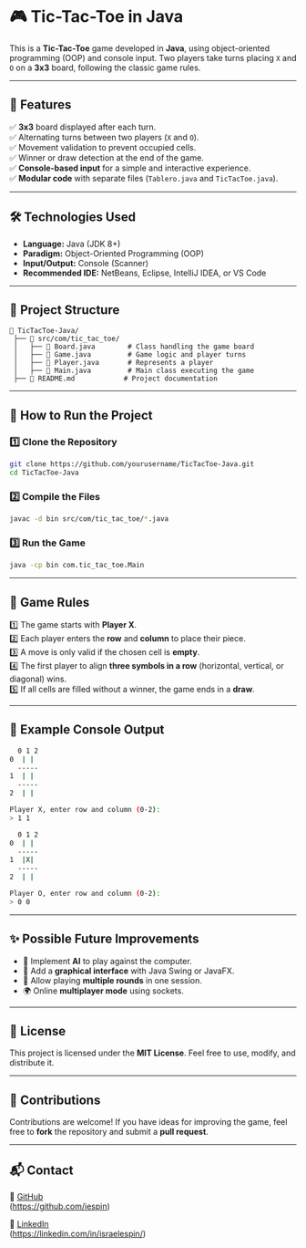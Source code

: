 # 🎮 Tic-Tac-Toe in Java

This is a **Tic-Tac-Toe** game developed in **Java**, using object-oriented programming (OOP) and console input. Two players take turns placing `X` and `O` on a **3x3** board, following the classic game rules.

---

## 📌 **Features**
✅ **3x3** board displayed after each turn.  
✅ Alternating turns between two players (`X` and `O`).  
✅ Movement validation to prevent occupied cells.  
✅ Winner or draw detection at the end of the game.  
✅ **Console-based input** for a simple and interactive experience.  
✅ **Modular code** with separate files (`Tablero.java` and `TicTacToe.java`).  

---

## 🛠️ **Technologies Used**
- **Language:** Java (JDK 8+)
- **Paradigm:** Object-Oriented Programming (OOP)
- **Input/Output:** Console (Scanner)
- **Recommended IDE:** NetBeans, Eclipse, IntelliJ IDEA, or VS Code  

---

## 📂 **Project Structure**
```
📁 TicTacToe-Java/
 ├── 📂 src/com/tic_tac_toe/
 │   ├── 📄 Board.java        # Class handling the game board
 │   ├── 📄 Game.java         # Game logic and player turns
 │   ├── 📄 Player.java       # Represents a player
 │   ├── 📄 Main.java         # Main class executing the game
 ├── 📄 README.md            # Project documentation
```

---

## 🚀 **How to Run the Project**
### **1️⃣ Clone the Repository**
```sh
git clone https://github.com/yourusername/TicTacToe-Java.git
cd TicTacToe-Java
```

### **2️⃣ Compile the Files**
```sh
javac -d bin src/com/tic_tac_toe/*.java
```

### **3️⃣ Run the Game**
```sh
java -cp bin com.tic_tac_toe.Main
```

---

## 🎯 **Game Rules**
1️⃣ The game starts with **Player X**.  
2️⃣ Each player enters the **row** and **column** to place their piece.  
3️⃣ A move is only valid if the chosen cell is **empty**.  
4️⃣ The first player to align **three symbols in a row** (horizontal, vertical, or diagonal) wins.  
5️⃣ If all cells are filled without a winner, the game ends in a **draw**.  

---

## 📌 **Example Console Output**
```sh
  0 1 2
0  | | 
  -----
1  | | 
  -----
2  | | 

Player X, enter row and column (0-2):
> 1 1

  0 1 2
0  | | 
  -----
1  |X| 
  -----
2  | | 

Player O, enter row and column (0-2):
> 0 0
```

---

## ✨ **Possible Future Improvements**
- 🤖 Implement **AI** to play against the computer.  
- 🎨 Add a **graphical interface** with Java Swing or JavaFX.  
- 🔄 Allow playing **multiple rounds** in one session.  
- 🌍 Online **multiplayer mode** using sockets.  

---

## 📜 **License**
This project is licensed under the **MIT License**. Feel free to use, modify, and distribute it.  

---

## 🤝 **Contributions**
Contributions are welcome! If you have ideas for improving the game, feel free to **fork** the repository and submit a **pull request**.  

---

## 📬 **Contact**
📌 [GitHub](https://github.com/edmimi)  
            (https://github.com/iespin)

📌 [LinkedIn](https://linkedin.com/in/miriam-sanchez-ordoñez/)  
              (https://linkedin.com/in/israelespin/)  
